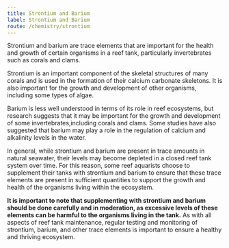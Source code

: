 ```yaml
---
title: Strontium and Barium
label: Strontium and Barium
route: /chemistry/strontium
---
```


Strontium and barium are trace elements that are important for the health and growth of certain organisms in a reef
tank, particularly invertebrates such as corals and clams.

Strontium is an important component of the skeletal structures of many corals and is used in the formation of their
calcium carbonate skeletons. It is also important for the growth and development of other organisms, including some
types of algae.

Barium is less well understood in terms of its role in reef ecosystems, but research suggests that it may be important
for the growth and development of some invertebrates,including corals and clams. Some studies have also suggested that
barium may play a role in the regulation of calcium and alkalinity levels in the water.

In general, while strontium and barium are present in trace amounts in natural seawater, their levels may become
depleted in a closed reef tank system over time. For this reason, some reef aquarists choose to supplement their tanks
with strontium and barium to ensure that these trace elements are present in sufficient quantities to support the growth
and health of the organisms living within the ecosystem.

**It is important to note that supplementing with strontium and barium should be done carefully and in moderation, as
excessive levels of these elements can be harmful to the organisms living in the tank.** As with all aspects of reef tank
maintenance, regular testing and monitoring of strontium, barium, and other trace elements is important to ensure a
healthy and thriving ecosystem.
